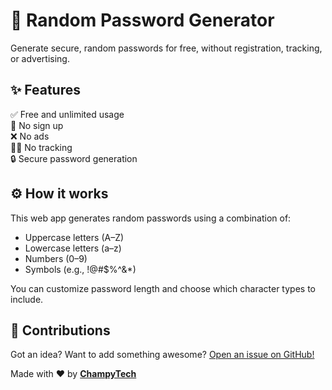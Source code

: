 # 🔐 Random Password Generator

Generate secure, random passwords for free, without registration, tracking, or advertising.

## ✨ Features

✅ Free and unlimited usage<br>
🚫 No sign up<br>
❌ No ads<br>
🕵️‍♂️ No tracking<br>
🔒 Secure password generation

## ⚙️ How it works

This web app generates random passwords using a combination of:

- Uppercase letters (A–Z)
- Lowercase letters (a–z)
- Numbers (0–9)
- Symbols (e.g., !@#$%^&*)

You can customize password length and choose which character types to include.

## 🙌 Contributions
Got an idea? Want to add something awesome? <a href="https://github.com/ChampyTech/random-password-generator/issues/new" target="_blank">Open an issue on GitHub!</a>

Made with ❤️ by <b><a href="https://github.com/ChampyTech" target="_blank">ChampyTech</a></b>